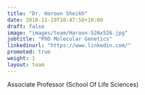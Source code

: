 ```yaml
---
title: "Dr. Haroon Sheikh"
date: 2018-11-19T10:47:58+10:00
draft: false
image: "images/team/Haroon-526x526.jpg"
jobtitle: "PhD Molecular Genetics"
linkedinurl: "https://www.linkedin.com/"
promoted: true
weight: 1
layout: team
---
```


Associate Professor (School Of Life Sciences)